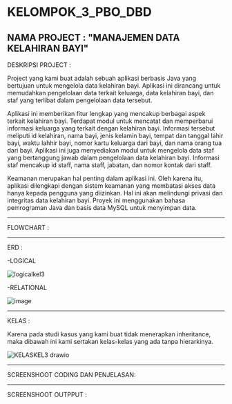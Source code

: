 # KELOMPOK_3_PBO_DBD

NAMA PROJECT : "MANAJEMEN DATA KELAHIRAN BAYI"
----------------------------------------------------------------------------------------------------------------------------------------------------------------------------------------------------------------

DESKRIPSI PROJECT : 

Project yang kami buat adalah sebuah aplikasi berbasis Java yang bertujuan untuk mengelola data kelahiran bayi. Aplikasi ini dirancang untuk memudahkan pengelolaan data terkait keluarga, data kelahiran bayi, dan staf yang terlibat dalam pengelolaan data tersebut.


Aplikasi ini memberikan fitur lengkap yang mencakup berbagai aspek terkait kelahiran bayi. Terdapat modul untuk mencatat dan memperbarui informasi keluarga yang terkait dengan kelahiran bayi. Informasi tersebut meliputi id kelahiran, nama bayi, jenis kelamin bayi, tempat dan tanggal lahir bayi, waktu lahhir bayi, nomor kartu keluarga dari bayi, dan nama orang tua dari bayi.
Aplikasi ini juga menyediakan modul untuk mengelola data staf yang bertanggung jawab dalam pengelolaan data kelahiran bayi. Informasi staf mencakup id staff, nama staff, jabatan, dan nomor kontak dari staff.


Keamanan merupakan hal penting dalam aplikasi ini. Oleh karena itu, aplikasi dilengkapi dengan sistem keamanan yang membatasi akses data hanya kepada pengguna yang diizinkan. Hal ini akan melindungi privasi dan integritas data kelahiran bayi. Proyek ini menggunakan bahasa pemrograman Java dan basis data MySQL untuk menyimpan data.

----------------------------------------------------------------------------------------------------------------------------------------------------------------------------------------------------------------
FLOWCHART :


----------------------------------------------------------------------------------------------------------------------------------------------------------------------------------------------------------------
ERD :

-LOGICAL

![logicalkel3](https://github.com/FinaAnriani/KELOMPOK_3_PBO_DBD/assets/127528115/169352af-d9db-4cf2-b8c5-e143252b3acd)

-RELATIONAL

![image](https://github.com/FinaAnriani/KELOMPOK_3_PBO_DBD/assets/127528115/143ca8da-b8e2-49dd-8657-ae033513740f)


----------------------------------------------------------------------------------------------------------------------------------------------------------------------------------------------------------------
KELAS : 

Karena pada studi kasus yang kami buat tidak menerapkan inheritance, maka dibawah ini kami sertakan kelas-kelas yang ada tanpa hierarkinya.

![KELASKEL3 drawio](https://github.com/FinaAnriani/KELOMPOK_3_PBO_DBD/assets/127528115/5da2f550-4458-47f9-852b-a61859c296b0)

----------------------------------------------------------------------------------------------------------------------------------------------------------------------------------------------------------------
SCREENSHOOT CODING DAN PENJELASAN:


----------------------------------------------------------------------------------------------------------------------------------------------------------------------------------------------------------------
SCREENSHOOT OUTPPUT :

